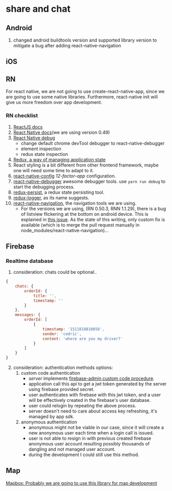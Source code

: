 # share and chat  

## Android
1. changed android buildtools version and supported library version to mitigate a bug after adding react-native-navigation

## iOS

## RN
For react native, we are not going to use create-react-native-app, since we are going to use some native libraries. Furthermore, react-native init will give us more freedom over app development.
### RN checklist
1. [ReactJS docs](https://reactjs.org/tutorial/tutorial.html)
2. [React Native docs](https://facebook.github.io/react-native/)(we are using version 0.49)
3. [React Native debug](https://facebook.github.io/react-native/)
    * change default chrome devTool debugger to react-native-debugger
    * element inspection
    * redux state inspection
4. [Redux, a way of managing application state](https://redux.js.org/docs/basics/)
5. React styling is a bit different from other frontend framework, maybe one will need some time to adapt to it.
6. [react-native-config](https://github.com/luggit/react-native-config) *12-factor-app* configuration.
7. [react-native-debugger](https://github.com/jhen0409/react-native-debugger) awesome debugger tools. use ```yarn run debug``` to start the debugging process.
8. [redux-persist](https://github.com/rt2zz/redux-persist), a redux state persisting tool.
9. [redux-logger](https://github.com/evgenyrodionov/redux-logger), as its name suggests.
10. [react-native-navigation](https://wix.github.io/react-native-navigation/#/styling-the-navigator), the navigation tools we are using.
    * For the versions we are using, (RN 0.50.3, RNN 1.1.29), there is a bug of listview flickering at the bottom on android device. This is explained in [this issue](https://github.com/wix/react-native-navigation/issues/2138). As the state of this writing, only custom fix is available (which is to merge the pull request manually in node_modules/react-native-navigation)...

## Firebase
### Realtime database
1. consideration: chats could be optional..
```javascript
{
    chats: {
        orderId: {
            title: '',
            timestamp: ''
        }
    },
    messages: {
        orderId: [
            {   
                timestamp: '1511818810856',
                sender: 'cedric',
                content: 'where are you my driver?'
            }
        ]
    }
}
```
2. consideration: authentication methods options:
    1. custom code authentication
        * *server* implements [firebase-admin custom code procedure](https://firebase.google.com/docs/auth/admin/create-custom-tokens).
        * application call this api to get a jwt token generated by the server using firebase provided secret.
        * user authenticates with firebase with this jwt token, and a user will be effectively created in the firebase's user database.
        * user could relogin by repeating the above process.
        * server doesn't need to care about access key refreshing, it's managed by app sdk.
    2. anonymous authentication
        * anonymous might not be viable in our case, since it will create a new anonymous user each time when a login call is issued. 
        * user is not able to resign in with previous created firebase anonymous user account resulting possibly thousands of dangling and not managed user account.
        * during the development I could still use this method.
## Map
[Mapbox: Probably we are going to use this library for map development](https://github.com/mapbox/react-native-mapbox-gl)
